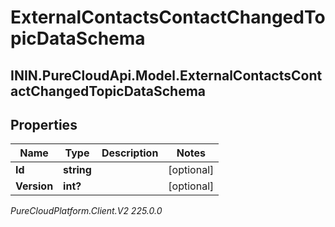 # ExternalContactsContactChangedTopicDataSchema

## ININ.PureCloudApi.Model.ExternalContactsContactChangedTopicDataSchema

## Properties

|Name | Type | Description | Notes|
|------------ | ------------- | ------------- | -------------|
| **Id** | **string** |  | [optional] |
| **Version** | **int?** |  | [optional] |



_PureCloudPlatform.Client.V2 225.0.0_
